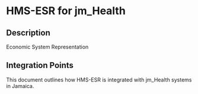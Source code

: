 # HMS-ESR for jm_Health

## Description

Economic System Representation

## Integration Points

This document outlines how HMS-ESR is integrated with jm_Health systems in Jamaica.
